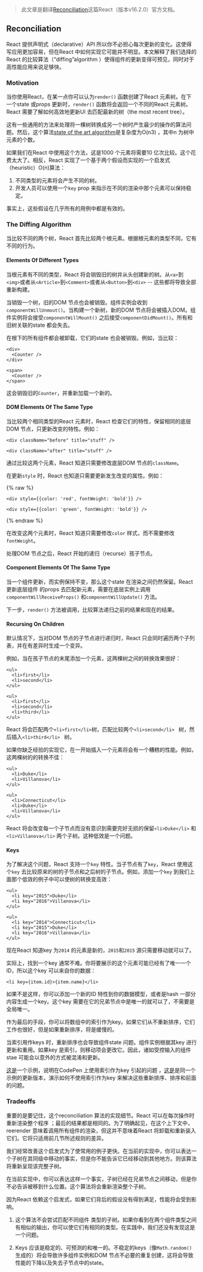 > 此文章是翻译[Reconciliation](https://reactjs.org/docs/reconciliation.html)这篇React（版本v16.2.0）官方文档。

## Reconciliation

React 提供声明式（declarative）API 所以你不必担心每次更新的变化。这使得写应用更加容易，但在React 中如何实现它可能并不明显。本文解释了我们选择的React 的比较算法（“diffing”algorithm ）使得组件的更新变得可预见，同时对于高性能应用来说足够快。

### Motivation

当你使用React，在某一点你可以认为`render()` 函数创建了React 元素树。在下一个state 或props 更新时，`render()` 函数将会返回一个不同的React 元素树。React 需要了解如何高效地更新UI 去匹配最新的树（the most recent tree）。

这有一些通用的方法来处理将一棵树转换成另一个树时产生最少的操作的算法问题。然后，这个算法[state of the art algorithm](http://grfia.dlsi.ua.es/ml/algorithms/references/editsurvey_bille.pdf)是复杂度为O(n3) ，其中n 为树中元素的个数。

如果我们在React 中使用这个方法，这是1000 个元素将需要10 亿次比较。这个花费太大了。相反，React 实现了一个基于两个假设而实现的一个启发式（heuristic）O(n)算法：

1. 不同类型的元素将会产生不同的树。
2. 开发人员可以使用一个`key` prop 来指示在不同的渲染中那个元素可以保持稳定。

事实上，这些假设在几乎所有的用例中都是有效的。

### The Diffing Algorithm

当比较不同的两个树，React 首先比较两个根元素。根据根元素的类型不同，它有不同的行为。

#### Elements Of Different Types

当根元素有不同的类型，React 将会销毁旧的树并从头创建新的树。从`<a>`到`<img>`或者从`<Article>`到`<Comment>`或者从`<Button>`到`<div>` -- 这些都将导致全部重新构建。

当销毁一个树，旧的DOM 节点也会被销毁。组件实例会收到`componentWillUnmout()`。当构建一个新树，新的DOM 节点将会被插入DOM。组件实例将会接受`componentWillMount()` 之后接受`componentDidMount()`。所有和旧树关联的state 都会失去。

在根下的所有组件都会被卸载，它们的state 也会被销毁。例如，当比较：

```
<div>
  <Counter />
</div>

<span>
  <Counter />
</span>
```

这会销毁旧的`Counter`，并重新加载一个新的。

#### DOM Elements Of The Same Type

当比较两个相同类型的React 元素时，React 检查它们的特性，保留相同的底层DOM 节点，只更新改变的特性。例如：

```
<div className="before" title="stuff" />

<div className="after" title="stuff" />
```

通过比较这两个元素，React 知道只需要修改底层DOM 节点的`className`。

在更新`style` 时，React 也知道只需要更新发生改变的属性。例如：

{% raw %}
```
<div style={{color: 'red', fontWeight: 'bold'}} />

<div style={{color: 'green', fontWeight: 'bold'}} />
```
{% endraw %}

在改变这两个元素时，React 知道只需要修改`color` 样式，而不需要修改`fontWeight`。

处理DOM 节点之后，React 开始的递归（recurse）孩子节点。

#### Component Elements Of The Same Type

当一个组件更新，而实例保持不变，那么这个state 在渲染之间仍然保留。React 更新底层组件 的props 去匹配新元素，需要在底层实例上调用`componentWillReceiveProps()` 和`componentWillUpdate()` 方法。

下一步，`render()` 方法被调用，比较算法递归之前的结果和现在的结果。

#### Recursing On Children

默认情况下，当对DOM 节点的子节点进行递归时，React 只会同时遍历两个子列表，并在有差异时生成一个变异。

例如，当在孩子节点的末尾添加一个元素，这两棵树之间的转换效果很好：

```
<ul>
  <li>first</li>
  <li>second</li>
</ul>

<ul>
  <li>first</li>
  <li>second</li>
  <li>third</li>
</ul>
```

React 将会匹配两个`<li>first</li>`树，匹配比较两个`<li>second</li> ` 树，然后插入`<li>third</li> ` 树。

如果你缺乏经验的实现它，在一开始插入一个元素将会有一个糟糕的性能。例如， 这两棵树的的转换不佳：

```
<ul>
  <li>Duke</li>
  <li>Villanova</li>
</ul>

<ul>
  <li>Connecticut</li>
  <li>Duke</li>
  <li>Villanova</li>
</ul>
```

React 将会改变每一个子节点而没有意识到需要完好无损的保留`<li>Duke</li>` 和`<li>Villanova</li>` 两个子树。这种低效是一个问题。

#### Keys

为了解决这个问题，React 支持一个`key` 特性。当子节点有了`key`，React 使用这个`key` 去比较原来的树的子节点和之后树的子节点。例如，添加一个`key` 到我们上面那个低效的例子中可以使树的转换变高效：

```
<ul>
  <li key="2015">Duke</li>
  <li key="2016">Villanova</li>
</ul>

<ul>
  <li key="2014">Connecticut</li>
  <li key="2015">Duke</li>
  <li key="2016">Villanova</li>
</ul>
```

现在React 知道key 为`2014` 的元素是新的，`2015`和`2015` 源只需要移动就可以了。

实际上，找到一个key 通常不难。你将要展示的这个元素可能已经有了唯一一个ID，所以这个key 可以来自你的数据：

```
<li key={item.id}>{item.name}</li>
```

如果不是这样，你可以添加一个新的ID 特性到你的数据模型，或者是hash 一部分内容生成一个key。这个key 需要在它的兄弟节点中是唯一的就可以了，不需要是全局唯一。

作为最后的手段，你可以将数组中的索引作为key。如果它们从不重新排序，它们工作也很好，但是如果重新排序，将是缓慢的。

当索引用作keys 时，重新排序也会导致组件state 问题。组件实例根据其key 进行更新和重用。如果key 是索引，则移动项会更改它。因此，诸如受控输入的组件stae 可能会以意外的方式被混淆和更新。

[这是](https://reactjs.org/redirect-to-codepen/reconciliation/index-used-as-key)一个示例，说明在CodePen 上使用索引作为key 引起的问题 ，[这是](https://reactjs.org/redirect-to-codepen/reconciliation/no-index-used-as-key)是同一个示例的更新版本，演示如何不使用索引作为key 来解决这些重新排序、排序和前面的问题。

### Tradeoffs

重要的是要记住，这个reconciliation 算法的实现细节。React 可以在每次操作时重新渲染整个程序
；最后的结果都是相同的。为了明确起见，在这个上下文中，reerender 意味着调用所有组件的渲染，但这并不意味着React 将卸载和重新装入它们。它将只适用前几节所述规则的差异。

我们经常改善这个启发式为了使常用的例子更快。在当前的实现中，你可以表达一个子树在其同级中移动的事实，但是你不能告诉它已经移动到其他地方。则该算法将重新呈现该完整子树。

在当前实现中，你可以表达这样一个事实，子树已经在兄弟节点之间移动，但是你不必告诉被移到什么位置。这个算法将会重新渲染整个子树。

因为React 依赖这个启发式，如果它们背后的假设没有得到满足，性能将会受到影响。

1. 这个算法不会尝试匹配不同组件 类型的子树。如果你看到在两个组件类型之间有相似的输出，你可以使它们有相同的类型。在实践中，我们还没有发现这是一个问题。

2. Keys 应该是稳定的、可预测的和唯一的。不稳定的keys（像`Math.random()`生成的）将会导致许多组件实例和DOM 节点不必要的重复创建，这将会导致性能的下降以及失去子节点中的state。
